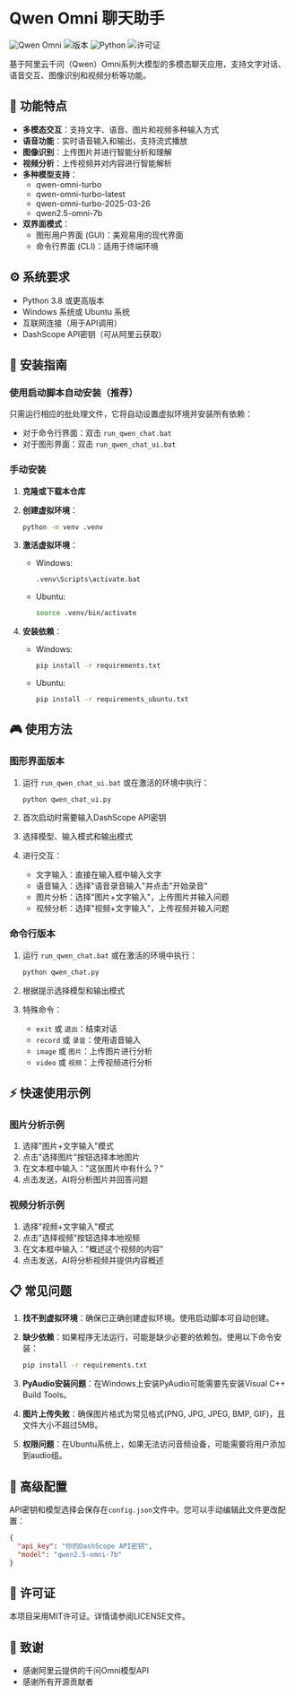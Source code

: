 # Qwen Omni 聊天助手

![Qwen Omni](https://img.shields.io/badge/AI-Qwen%20Omni-blue)
![版本](https://img.shields.io/badge/版本-1.0.0-green)
![Python](https://img.shields.io/badge/Python-3.8+-orange)
![许可证](https://img.shields.io/badge/许可证-MIT-lightgrey)

基于阿里云千问（Qwen）Omni系列大模型的多模态聊天应用，支持文字对话、语音交互、图像识别和视频分析等功能。

## 📌 功能特点

- **多模态交互**：支持文字、语音、图片和视频多种输入方式
- **语音功能**：实时语音输入和输出，支持流式播放
- **图像识别**：上传图片并进行智能分析和理解
- **视频分析**：上传视频并对内容进行智能解析
- **多种模型支持**：
  - qwen-omni-turbo
  - qwen-omni-turbo-latest
  - qwen-omni-turbo-2025-03-26
  - qwen2.5-omni-7b
- **双界面模式**：
  - 图形用户界面 (GUI)：美观易用的现代界面
  - 命令行界面 (CLI)：适用于终端环境

## ⚙️ 系统要求

- Python 3.8 或更高版本
- Windows 系统或 Ubuntu 系统
- 互联网连接（用于API调用）
- DashScope API密钥（可从阿里云获取）

## 🚀 安装指南

### 使用启动脚本自动安装（推荐）

只需运行相应的批处理文件，它将自动设置虚拟环境并安装所有依赖：

- 对于命令行界面：双击 `run_qwen_chat.bat`
- 对于图形界面：双击 `run_qwen_chat_ui.bat`

### 手动安装

1. **克隆或下载本仓库**

2. **创建虚拟环境**：
   ```bash
   python -m venv .venv
   ```

3. **激活虚拟环境**：
   - Windows:
     ```bash
     .venv\Scripts\activate.bat
     ```
   - Ubuntu:
     ```bash
     source .venv/bin/activate
     ```

4. **安装依赖**：
   - Windows:
     ```bash
     pip install -r requirements.txt
     ```
   - Ubuntu:
     ```bash
     pip install -r requirements_ubuntu.txt
     ```

## 🎮 使用方法

### 图形界面版本

1. 运行 `run_qwen_chat_ui.bat` 或在激活的环境中执行：
   ```bash
   python qwen_chat_ui.py
   ```

2. 首次启动时需要输入DashScope API密钥
3. 选择模型、输入模式和输出模式
4. 进行交互：
   - 文字输入：直接在输入框中输入文字
   - 语音输入：选择"语音录音输入"并点击"开始录音"
   - 图片分析：选择"图片+文字输入"，上传图片并输入问题
   - 视频分析：选择"视频+文字输入"，上传视频并输入问题

### 命令行版本

1. 运行 `run_qwen_chat.bat` 或在激活的环境中执行：
   ```bash
   python qwen_chat.py
   ```

2. 根据提示选择模型和输出模式
3. 特殊命令：
   - `exit` 或 `退出`：结束对话
   - `record` 或 `录音`：使用语音输入
   - `image` 或 `图片`：上传图片进行分析
   - `video` 或 `视频`：上传视频进行分析

## ⚡ 快速使用示例

### 图片分析示例

1. 选择"图片+文字输入"模式
2. 点击"选择图片"按钮选择本地图片
3. 在文本框中输入："这张图片中有什么？"
4. 点击发送，AI将分析图片并回答问题

### 视频分析示例

1. 选择"视频+文字输入"模式
2. 点击"选择视频"按钮选择本地视频
3. 在文本框中输入："概述这个视频的内容"
4. 点击发送，AI将分析视频并提供内容概述

## 📋 常见问题

1. **找不到虚拟环境**：确保已正确创建虚拟环境。使用启动脚本可自动创建。

2. **缺少依赖**：如果程序无法运行，可能是缺少必要的依赖包。使用以下命令安装：
   ```bash
   pip install -r requirements.txt
   ```

3. **PyAudio安装问题**：在Windows上安装PyAudio可能需要先安装Visual C++ Build Tools。

4. **图片上传失败**：确保图片格式为常见格式(PNG, JPG, JPEG, BMP, GIF)，且文件大小不超过5MB。

5. **权限问题**：在Ubuntu系统上，如果无法访问音频设备，可能需要将用户添加到audio组。

## 🔧 高级配置

API密钥和模型选择会保存在`config.json`文件中。您可以手动编辑此文件更改配置：

```json
{
  "api_key": "你的DashScope API密钥",
  "model": "qwen2.5-omni-7b"
}
```

## 📄 许可证

本项目采用MIT许可证。详情请参阅LICENSE文件。

## 🙏 致谢

- 感谢阿里云提供的千问Omni模型API
- 感谢所有开源贡献者
